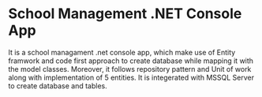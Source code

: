 # School Management .NET Console App
It is a school managament .net console app, which make use of Entity framwork and code first approach to create database while mapping it with the model classes.
Moreover, it follows repository pattern and Unit of work along with implementation of 5 entities. It is integerated with MSSQL Server to create database and tables.
